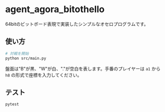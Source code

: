 # agent_agora_bitothello

64bitのビットボード表現で実装したシンプルなオセロプログラムです。

## 使い方

```bash
# 対戦を開始
python src/main.py
```

盤面は"B"が黒、"W"が白、"."が空白を表します。手番のプレイヤーは `a1` から `h8` の形式で座標を入力してください。

## テスト

```bash
pytest
```
